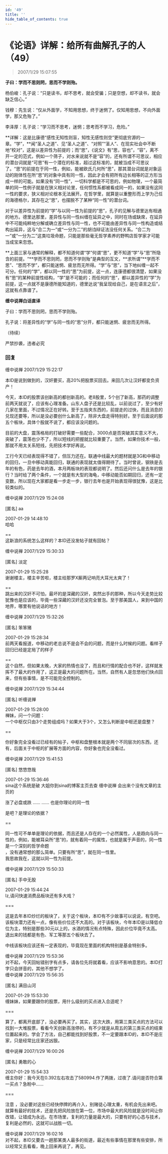 ```yaml
---
id: '49'
title: ''
hide_table_of_contents: true
---
```


# 《论语》详解：给所有曲解孔子的人（49）

> 2007/1/29 15:07:55

**子曰：学而不思则罔，思而不学则殆。**

杨伯峻：孔子说：“只是读书，却不思考，就会受骗；只是空想，却不读书，就会缺乏信心。”

钱穆：先生说：“仅从外面学，不知用思想，终于迷惘了。仅知用思想，不向外面学，那又危殆了。”

李泽厚：孔子说：“学习而不思考，迷惘；思考而不学习，危险。”

**详解：这是比康德“感性无知性则盲，知性无感性则空”更彻底穷源的一章。“学”，**闻“圣人之道”、见“圣人之道”、“对照”“圣人”、在现实社会中不断地“校对”，这是以差异性为前提的；而“思”，《说文》有“思，容也”，“容”，离不开一定的范式，例如一个筛子，对水来说就不是“容”的，还有所谓不可思议，相应的潜台词就是“可思”有一个潜在的标准，超过这标准的，就被当成不可思议了。“思”的前提在于同一性，例如，能被欧氏几何所“思”，那其潜台词就是对象运动的刚体性在所“思”的对象中具有同一性，因此才会有把所有边长相等的正方形当成一样的可能。如果没有“同一性”，一切科学都是不可思的，例如物理，一个最简单的同一性例子就是在狭义相对论里，任何惯性系都被看成同一的，如果没有这同一性的要求，狭义相对论根本无法展开。在哲学里，就算是以重整形而上学为己任的海德格尔，其存在之“思”，也摆脱不了某种“同一性”的潜台词。

对于以差异性为前提的“学”与以同一性为前提的“思”，孔子的见解与德里达有相通的地方。德里达那里，差异性与同一性纠缠在延异之中，同时在场或缺席，在延异中不可能纯粹地分解或确立差异性与同一性，也不可能由差异性与同一性构造或结构出延异，这与“合二为一”或“一分为二”的胡诌辩证法没任何关系。“合二为一”或“一分为二”这类垃圾命题，只能是那些毫无哲学素养的野鸭店哲学家才可能当成宝来忽悠。

**上面三家与通常的解释，都不知道何谓“学”何谓“思”，更不知道“学”与“思”所隐含的前提。“**学而不思则罔，思而不学则殆”是典型的互文，**求所谓“**学而不思”、“思而不学”，都只能迷惘、疲怠而无所得。“学”与“思”，当下地纠缠一起不可分。任何的“学”，都以同一性的“思”为前提，这一点，连康德都很清楚，如果没有“思”的某种前提性结构，“学”是不可能的；而任何的“思”，都以差异性的“学”为前提，这一点就不是康德所能知道的，德里达说“我呈现给自己，是在语言之后”，这就有点靠谱了。

**缠中说禅白话直译**

子曰：学而不思则罔，思而不学则殆。

孔子说：将差异性的“学”与同一性的“思”分开，都只能迷惘、疲怠而无所得。

（待续）

<div style={{fontSize: 'xxx-large', fontWeight: '500', textAlign: 'center'}}>
严禁抄袭，违者必究
</div>

### 回复

<div class='blog-comment'>
<span class='blog-comment-chan'>缠中说禅</span> 2007/1/29 15:22:17<br/>

本ID是说到做到的，汉奸要买，高20%把股票买回去。来回几次让汉奸都变负资产！

今天，本ID的股票该创新高的都创新高的。老8股里，5个创了新高，那药的调整前两天就说了，应该有心理准备。山东人盘子还是比较乱，以前说过了，至少有好几家在里面，不过情况正在好转。至于五指夹东西的，前提走的过快，而且消息的兑现还要等，所以是没必要创什么新高了，除非大盘走得特别好。至于后面说的那五个板块，具体个股就不说了，都应该没问题的。

目前的大盘，震荡格局的打破好需要一些配合，3000点是否突破其实意义不大，突破了，震荡也少不了，所以短线的把握就比较重要了。当然，如果你技术一般，那就不用太关系短线，先把技术学好再说。

工行今天已经表现得不错了，但压力还在。联通中线最大的题材就是3G和中移动的回归，一旦中移动真能回归，联通的表现就太值得期待了。当时曾说，钢铁是去年的有色，药是去年的酒，本月两板块的表现都说明了。然后还问什么是去年的银行？当时给了两个条件，一个就是有大型的海龟，中移动能否如期回归，还有一定变数，所以现在大家都是看一步走一步，银行去年也是开始表现得很犹豫，这是比较类似的。
</div>

<div class='blog-comment'>
<span class='blog-comment-chan'>缠中说禅</span> 2007/1/29 15:24:08<br/>

[匿名] aa 

 
2007-01-29 14:48:10 <br/>
哈哈 
 
==<br/>
这新浪的系统怎么这样的？本ID还没发帖子就有回帖？
</div>

<div class='blog-comment'>
<span class='blog-comment-chan'>缠中说禅</span> 2007/1/29 15:30:33<br/>

[匿名] 淡定 

 
2007-01-29 15:25:28 <br/>
谢谢楼主，楼主辛苦啦，楼主给那罗X厮两记响亮大耳光太爽了！ 
 
==<br/>
跳出来的汉奸不可怕，最坏的是深藏的汉奸，突然出手的那种，所以今天走势比较犹豫也是应该的，毕竟一些深藏的汉奸还没完全冒泡。至于那美国人，来到中国的地界，哪里有他说话的地方！
</div>

<div class='blog-comment'>
<span class='blog-comment-chan'>缠中说禅</span> 2007/1/29 15:32:26<br/>

[匿名] 笨笨猪 

 
2007-01-29 15:28:34 <br/>
前两天看报道，中移动的老总说不是会不会的问题，而是什么时候的问题。看样子回归已经是定局了的样子 
 
==<br/>
这个自然，但如果太晚，大家的热情也没了，而且和行情的配合也不好，这样就发挥不了最大的作用了，这正是最大的问题所在。当然，自然有人是忽悠他们快点回来，但有些事情，是不可能完全控制的。
</div>

<div class='blog-comment'>
<span class='blog-comment-chan'>缠中说禅</span> 2007/1/29 15:34:44<br/>

[匿名] 听缠说禅 

 
2007-01-29 15:28:00 <br/>
禅妹，问一个问题：<br/>
一个中枢仅只由3个走势组成吗？如果大于3个，又怎么判断是中枢还是盘整？ 
 
==<br/>

你好象完全没看过已经有的帖子，中枢和盘整根本就是两个不同层次的东西，还有，后面关于中枢的扩展等方面的内容，你好象也完全没看过。
</div>

<div class='blog-comment'>
<span class='blog-comment-chan'>缠中说禅</span> 2007/1/29 15:41:53<br/>

[匿名] 悠悠悠哉 

 
2007-01-29 15:36:46 <br/>
sina这个系统是破 大姐你到sina的博客主页去查 缠中说禅 会出来个没有文章的主页的


涨了必盘或跌 …… …… 也是你理论的同一性

是吧？是理论的依据？ 
 
==<br/>

同一性可不单单是理论的依据，而且还是人存在的一个必然属性，人是趋向与同一性的，例如，能被耳朵所“思”的，就有着同一的属性，也就是属于声音的，同一性是一个深刻的哲学命题<br/>
，没有通常想的那么简单。只要有所“思”，就在同一性里。<br/>
我思故我在，这就以同一性为前提。
</div>

<div class='blog-comment'>
<span class='blog-comment-chan'>缠中说禅</span> 2007/1/29 15:50:33<br/>

[匿名] 手中无股 

 
2007-01-29 15:44:24 <br/>
lz,请问快速消费品板块还有多大戏？ 
 
===

这是去年本ID炒烂的板块了，关于这个板块，本ID有不少故事可以说说，有空吧。该板块潜力还有一点，像有些价位还不大高的。对于该板块，今年本ID是以降低仓位为主，特别是那些30元以上的，水酒的情况有点特殊，因此价位毕竟不太高。退出来的钱都是有色、军工等那五个板块去了。

中线该板块应该还有一定表现的，毕竟现在里面的机构特别是基金特别多。
</div>

<div class='blog-comment'>
<span class='blog-comment-chan'>缠中说禅</span> 2007/1/29 15:53:36<br/>
对不起，今天回帖错别字有点多，请各位先将就着看，应该不影响意思的。本ID打字只会拼音的，其他不想学了。
</div>

<div class='blog-comment'>
<span class='blog-comment-chan'>缠中说禅</span> 2007/1/29 15:56:35<br/>

[匿名] 满目山河 

 
2007-01-29 15:53:30 <br/>
缠妹妹，如果要跟你的股票，用什么级别的买点进入合适呢？ 
 
===<br/>

算了，都离开底部了，没必要再买了。其实，这次大跌，用第三类买点的方法可以找到一大堆股票，看看今天创新高涨停的，有不少就是从周五的第三类买点的结束位置起来的。学会了方法，自己都能找到好股票，不一定要跟本ID的，本ID不是庄家，只是经常比庄家还凶狠。
</div>

<div class='blog-comment'>
<span class='blog-comment-chan'>缠中说禅</span> 2007/1/29 16:00:26<br/>

[匿名] 勇敢的心 

 
2007-01-29 15:54:33 <br/>
缠主你好：我今天在0.392左右攻击了580994.作了两拨，过夜了.请问是否符合第一买点？急盼中...... 
 

===<br/>

注意 ，没必要对这些已经快停牌的再介入，别赌徒心理太重，有机会先出来吧。就算有最好的技术，还是先把风险放在第一位，市场中最大的风险就是没时间让你改错，让错成为永远。在市场里，复利的力量是最大的，只要有好的心态与技术，复利是必然的，这就可以战胜一切。
</div>

<div class='blog-comment'>
<span class='blog-comment-chan'>缠中说禅</span> 2007/1/29 16:02:16<br/>
对不起，本ID又要去一趟那某类人最多的街道，最近有些事情在那里有些安排，所以经常又去看看，晚上回来再说了，再见。
</div>
